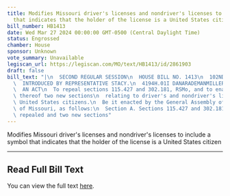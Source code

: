 ```yaml
---
title: Modifies Missouri driver's licenses and nondriver's licenses to include a symbol
  that indicates that the holder of the license is a United States citizen
bill_number: HB1413
date: Wed Mar 27 2024 00:00:00 GMT-0500 (Central Daylight Time)
status: Engrossed
chamber: House
sponsor: Unknown
vote_summary: Unavailable
legiscan_url: https://legiscan.com/MO/text/HB1413/id/2861903
draft: false
bill_text: "|\n  SECOND REGULAR SESSION\n  HOUSE BILL NO. 1413\n  102ND GENERAL ASSEMBLY\n\
  \  INTRODUCED BY REPRESENTATIVE STACY.\n  4194H.01I DANARADEMANMILLER,ChiefClerk\n\
  \  AN ACT\n  To repeal sections 115.427 and 302.181, RSMo, and to enact in lieu\
  \ thereof two new sections\n  relating to driver's and nondriver's licenses for\
  \ United States citizens.\n  Be it enacted by the General Assembly of the state\
  \ of Missouri, as follows:\n  Section A. Sections 115.427 and 302.181, RSMo, are\
  \ repealed and two new sections"
---
```

Modifies Missouri driver's licenses and nondriver's licenses to include a symbol that indicates that the holder of the license is a United States citizen

---

## Read Full Bill Text

You can view the full text [here](https://legiscan.com/MO/text/HB1413/id/2861903).
